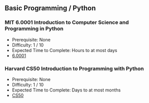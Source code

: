 ## Basic Programming / Python

### MIT 6.0001 Introduction to Computer Science and Programming in Python
- Prerequisite: None
- Difficulty: 1 / 10
- Expected Time to Complete: Hours to at most days
- [6.0001](https://ocw.mit.edu/courses/6-0001-introduction-to-computer-science-and-programming-in-python-fall-2016/pages/syllabus/)

### Harvard CS50 Introduction to Programming with Python
- Prerequisite: None
- Difficulty: 1 / 10
- Expected Time to Complete: Days to at most months
- [CS50](https://cs50.harvard.edu/python/2022/)

